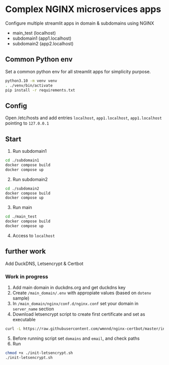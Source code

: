 # Complex NGINX microservices apps

Configure multiple streamlit apps in domain & subdomains using NGINX

- main_test (localhost)
- subdomain1 (app1.localhost)
- subdomain2 (app2.localhost)

## Common Python env

Set a common python env for all streamlit apps for simplicity purpose.
```bash
python3.10 -m venv venv
. ./venv/bin/activate
pip install -r requirements.txt
```

## Config

Open /etc/hosts and add entries `localhost`, `app1.localhost`, `app1.localhost` pointing to `127.0.0.1`

## Start

1. Run subdomain1
```bash
cd ./subdomain1
docker compose build
docker compose up
```
2. Run subdomain2
```bash
cd ./subdomain2
docker compose build
docker compose up
```
3. Run main
```bash
cd ./main_test
docker compose build
docker compose up
```
4. Access to `localhost`

## further work

Add DuckDNS, Letsencrypt & Certbot

### Work in progress

1. Add main domain in duckdns.org and get duckdns key
2. Create `/main_domain/.env` with appropiate values (based on `dotenv` sample)
3. In `/main_domain/nginx/conf.d/nginx.conf` set your domain in `server_name` section
4. Download letsencrypt script to create first certificate and set as executable
```bash
curl -L https://raw.githubusercontent.com/wmnnd/nginx-certbot/master/init-letsencrypt.sh > init-letsencrypt.sh
```
5. Before running script set `domains` and `email`, and check paths
6. Run
```bash
chmod +x ./init-letsencrypt.sh
./init-letsencrypt.sh
```
